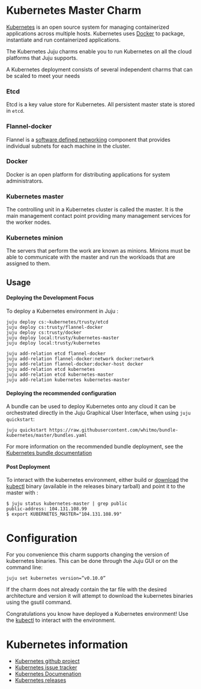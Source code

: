 # Kubernetes Master Charm

[Kubernetes](https://github.com/googlecloudplatform/kubernetes) is an open
source  system for managing containerized applications across multiple hosts.
Kubernetes uses [Docker](http://www.docker.io/) to package, instantiate and run
containerized applications.

The Kubernetes Juju charms enable you to run Kubernetes on all the cloud
platforms that Juju supports.

A Kubernetes deployment consists of several independent charms that can be
scaled to meet your needs

### Etcd
Etcd is a key value store for Kubernetes.  All persistent master state
is stored in `etcd`.

### Flannel-docker
Flannel is a
[software defined networking](http://en.wikipedia.org/wiki/Software-defined_networking)
component that provides individual subnets for each machine in the cluster.

### Docker
Docker is an open platform for distributing applications for system administrators.

### Kubernetes master
The controlling unit in a Kubernetes cluster is called the master.  It is the
main management contact point providing many management services for the worker
nodes.

### Kubernetes minion
The servers that perform the work are known as minions.  Minions must be able to
communicate with the master and run the workloads that are assigned to them.


## Usage


#### Deploying the Development Focus

To deploy a Kubernetes environment in Juju :

    juju deploy cs:~kubernetes/trusty/etcd
    juju deploy cs:trusty/flannel-docker
    juju deploy cs:trusty/docker
    juju deploy local:trusty/kubernetes-master
    juju deploy local:trusty/kubernetes

    juju add-relation etcd flannel-docker
    juju add-relation flannel-docker:network docker:network
    juju add-relation flannel-docker:docker-host docker
    juju add-relation etcd kubernetes
    juju add-relation etcd kubernetes-master
    juju add-relation kubernetes kubernetes-master


#### Deploying the recommended configuration

A bundle can be used to deploy Kubernetes onto any cloud it can be
orchestrated directly in the Juju Graphical User Interface, when using
`juju quickstart`:

    juju quickstart https://raw.githubusercontent.com/whitmo/bundle-kubernetes/master/bundles.yaml


For more information on the recommended bundle deployment, see the
[Kubernetes bundle documentation](https://github.com/whitmo/bundle-kubernetes)


#### Post Deployment

To interact with the kubernetes environment, either build or
[download](https://github.com/GoogleCloudPlatform/kubernetes/releases) the
[kubectl](https://github.com/GoogleCloudPlatform/kubernetes/blob/master/docs/kubectl.md)
binary (available in the releases binary tarball) and point it to the master with :


    $ juju status kubernetes-master | grep public
    public-address: 104.131.108.99
    $ export KUBERNETES_MASTER="104.131.108.99"

# Configuration
For you convenience this charm supports changing the version of kubernetes binaries.
This can be done through the Juju GUI or on the command line:

    juju set kubernetes version=”v0.10.0”

If the charm does not already contain the tar file with the desired architecture
and version it will attempt to download the kubernetes binaries using the gsutil
command.

Congratulations you know have deployed a Kubernetes environment! Use the
[kubectl](https://github.com/GoogleCloudPlatform/kubernetes/blob/master/docs/kubectl.md)
to interact with the environment.

# Kubernetes information

- [Kubernetes github project](https://github.com/GoogleCloudPlatform/kubernetes)
- [Kubernetes issue tracker](https://github.com/GoogleCloudPlatform/kubernetes/issues)
- [Kubernetes Documenation](https://github.com/GoogleCloudPlatform/kubernetes/tree/master/docs)
- [Kubernetes releases](https://github.com/GoogleCloudPlatform/kubernetes/releases)
